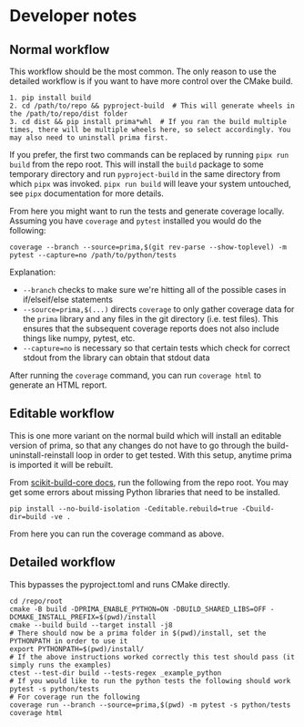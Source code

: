 # Developer notes

## Normal workflow

This workflow should be the most common. The only reason to use the detailed
workflow is if you want to have more control over the CMake build.

    1. pip install build
    2. cd /path/to/repo && pyproject-build  # This will generate wheels in the /path/to/repo/dist folder
    3. cd dist && pip install prima*whl  # If you ran the build multiple times, there will be multiple wheels here, so select accordingly. You may also need to uninstall prima first.

If you prefer, the first two commands can be replaced by running `pipx run build` from the repo root. This will install the `build` package to some temporary directory and run `pyproject-build` in the same directory from which `pipx` was invoked. `pipx run build` will leave your system untouched, see `pipx` documentation for more details.

From here you might want to run the tests and generate coverage locally. Assuming you have `coverage` and `pytest` installed you would do the following:

`coverage --branch --source=prima,$(git rev-parse --show-toplevel) -m pytest --capture=no /path/to/python/tests`

Explanation:
- `--branch` checks to make sure we're hitting all of the possible cases in if/elseif/else statements
- `--source=prima,$(...)` directs `coverage` to only gather coverage data for the `prima` library and any files in the git directory (i.e. test files). This ensures that the subsequent coverage reports does not also include things like numpy, pytest, etc. 
- `--capture=no` is necessary so that certain tests which check for correct stdout from the library can obtain that stdout data

After running the `coverage` command, you can run `coverage html` to generate an HTML report.

## Editable workflow

This is one more variant on the normal build which will install an editable version of prima, so that any changes do not have to go through the build-uninstall-reinstall loop in order to get tested. With this setup, anytime prima is imported it will be rebuilt.

From [scikit-build-core docs](https://scikit-build-core.readthedocs.io/en/latest/configuration.html#editable-installs), run the following from the repo root. You may get some errors about missing Python libraries that need to be installed.

`pip install --no-build-isolation -Ceditable.rebuild=true -Cbuild-dir=build -ve .`

From here you can run the coverage command as above.

## Detailed workflow

This bypasses the pyproject.toml and runs CMake directly.

    cd /repo/root
    cmake -B build -DPRIMA_ENABLE_PYTHON=ON -DBUILD_SHARED_LIBS=OFF -DCMAKE_INSTALL_PREFIX=$(pwd)/install
    cmake --build build --target install -j8
    # There should now be a prima folder in $(pwd)/install, set the PYTHONPATH in order to use it
    export PYTHONPATH=$(pwd)/install/
    # If the above instructions worked correctly this test should pass (it simply runs the examples)
    ctest --test-dir build --tests-regex _example_python
    # If you would like to run the python tests the following should work
    pytest -s python/tests
    # For coverage run the following
    coverage run --branch --source=prima,$(pwd) -m pytest -s python/tests
    coverage html
